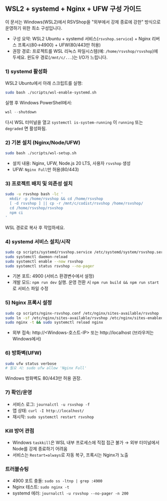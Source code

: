 ## WSL2 + systemd + Nginx + UFW 구성 가이드

이 문서는 Windows(WSL2)에서 RSVShop을 "외부에서 강제 종료에 강한" 방식으로 운영하기 위한 최소 구성입니다.

- 구성 요약: WSL2 Ubuntu + systemd 서비스(`rsvshop.service`) + Nginx 리버스 프록시(80→4900) + UFW(80/443만 허용)
- 권장 경로: 프로젝트를 WSL 리눅스 파일시스템(예: `/home/rsvshop/rsvshop`)에 두세요. 윈도우 경로(`/mnt/c/...`)는 I/O가 느립니다.

### 1) systemd 활성화
WSL2 Ubuntu에서 아래 스크립트를 실행:

```bash
sudo bash ./scripts/wsl-enable-systemd.sh
```

실행 후 Windows PowerShell에서:

```powershell
wsl --shutdown
```

다시 WSL 터미널을 열고 `systemctl is-system-running` 이 `running` 또는 `degraded` 면 활성화됨.

### 2) 기본 설치 (Nginx/Node/UFW)

```bash
sudo bash ./scripts/wsl-setup.sh
```

- 설치 내용: Nginx, UFW, Node.js 20 LTS, 사용자 `rsvshop` 생성
- UFW: `Nginx Full`만 허용(80/443)

### 3) 프로젝트 배치 및 의존성 설치

```bash
sudo -u rsvshop bash -lc '
  mkdir -p /home/rsvshop && cd /home/rsvshop
  [ -d rsvshop ] || cp -r /mnt/c/codist/rsvshop /home/rsvshop/
  cd /home/rsvshop/rsvshop
  npm ci
'
```

WSL 경로로 복사 후 작업하세요.

### 4) systemd 서비스 설치/시작

```bash
sudo cp scripts/systemd/rsvshop.service /etc/systemd/system/rsvshop.service
sudo systemctl daemon-reload
sudo systemctl enable --now rsvshop
sudo systemctl status rsvshop --no-pager
```

- 기본 포트: 4900 (서비스 환경변수에서 설정)
- 개발 모드: `npm run dev` 실행. 운영 전환 시 `npm run build && npm run start`로 서비스 파일 수정

### 5) Nginx 프록시 설정

```bash
sudo cp scripts/nginx-rsvshop.conf /etc/nginx/sites-available/rsvshop
sudo ln -sf /etc/nginx/sites-available/rsvshop /etc/nginx/sites-enabled/rsvshop
sudo nginx -t && sudo systemctl reload nginx
```

- 외부 접속: http://<Windows-호스트-IP> 또는 http://localhost (브라우저는 Windows에서)

### 6) 방화벽(UFW)

```bash
sudo ufw status verbose
# 필요 시: sudo ufw allow 'Nginx Full'
```

Windows 방화벽도 80/443만 허용 권장.

### 7) 확인/운영

- 서비스 로그: `journalctl -u rsvshop -f`
- 앱 상태: `curl -I http://localhost/`
- 재시작: `sudo systemctl restart rsvshop`

### Kill 방어 관점
- Windows `taskkill`은 WSL 내부 프로세스에 직접 접근 불가 → 외부 터미널에서 Node를 강제 종료하기 어려움
- 서비스는 `Restart=always`로 자동 복구, 프록시는 Nginx가 노출

### 트러블슈팅
- 4900 포트 충돌: `sudo ss -ltnp | grep :4900`
- Nginx 테스트: `sudo nginx -t`
- systemd 에러: `journalctl -u rsvshop --no-pager -n 200`
